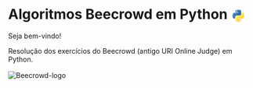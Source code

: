 # Algoritmos Beecrowd em Python <img src="https://raw.githubusercontent.com/devicons/devicon/master/icons/python/python-original.svg" alt="Andrew-Python" align="center" height="30" width="30">

Seja bem-vindo!

Resolução dos exercícios do Beecrowd (antigo URI Online Judge) em Python.

<img src="https://beecrowd.io/wp-content/uploads/2021/08/beecrowd__roxoHorClean-small-PNG-1.png" alt="Beecrowd-logo" height="50" width="200" align="center">
